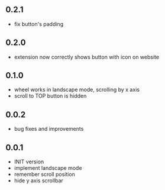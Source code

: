 ## 0.2.1

- fix button's padding

## 0.2.0

- extension now correctly shows button with icon on website

## 0.1.0

- wheel works in landscape mode, scrolling by x axis
- scroll to TOP button is hidden

## 0.0.2

- bug fixes and improvements

## 0.0.1

- INIT version
- implement landscape mode
- remember scroll position
- hide y axis scrollbar
